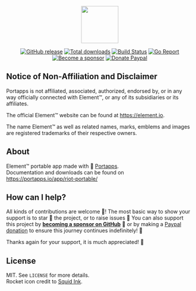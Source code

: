 <p align="center"><a href="https://portapps.io/app/element-portable/" target="_blank"><img width="100" src="https://github.com/portapps/element-portable/blob/master/res/papp.png"></a></p>

<p align="center">
  <a href="https://portapps.io/app/element-portable/#download"><img src="https://img.shields.io/github/release/portapps/element-portable.svg?style=flat-square" alt="GitHub release"></a>
  <a href="https://portapps.io/app/element-portable/#download"><img src="https://img.shields.io/github/downloads/portapps/element-portable/total.svg?style=flat-square" alt="Total downloads"></a>
  <a href="https://github.com/portapps/element-portable/actions?workflow=build"><img src="https://img.shields.io/github/workflow/status/portapps/element-portable/build?label=build&logo=github&style=flat-square" alt="Build Status"></a>
  <a href="https://goreportcard.com/report/github.com/portapps/element-portable"><img src="https://goreportcard.com/badge/github.com/portapps/element-portable?style=flat-square" alt="Go Report"></a>
  <br /><a href="https://github.com/sponsors/crazy-max"><img src="https://img.shields.io/badge/sponsor-crazy--max-181717.svg?logo=github&style=flat-square" alt="Become a sponsor"></a>
  <a href="https://www.paypal.me/crazyws"><img src="https://img.shields.io/badge/donate-paypal-00457c.svg?logo=paypal&style=flat-square" alt="Donate Paypal"></a>
</p>

## Notice of Non-Affiliation and Disclaimer

Portapps is not affiliated, associated, authorized, endorsed by, or in any way officially connected with Element™, or any of its subsidiaries or its affiliates.

The official Element™ website can be found at https://element.io.

The name Element™ as well as related names, marks, emblems and images are registered trademarks of their respective owners.

## About

Element™ portable app made with 🚀 [Portapps](https://portapps.io).<br />
Documentation and downloads can be found on https://portapps.io/app/riot-portable/

## How can I help?

All kinds of contributions are welcome :raised_hands:! The most basic way to show your support is to star :star2: the project, or to raise issues :speech_balloon: You can also support this project by [**becoming a sponsor on GitHub**](https://github.com/sponsors/crazy-max) :clap: or by making a [Paypal donation](https://www.paypal.me/crazyws) to ensure this journey continues indefinitely! :rocket:

Thanks again for your support, it is much appreciated! :pray:

## License

MIT. See `LICENSE` for more details.<br />
Rocket icon credit to [Squid Ink](http://thesquid.ink).

